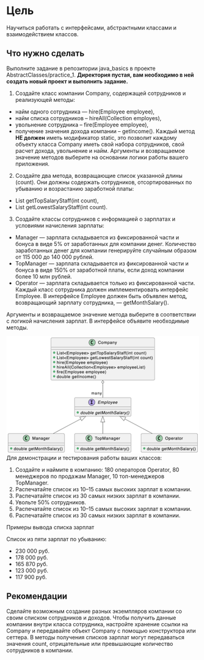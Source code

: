# Цель
Научиться работать с интерфейсами, абстрактными классами и взаимодействием классов.



## Что нужно сделать
Выполните задание в репозитории java_basics в проекте AbstractClasses/practice_1. __Директория пустая, вам необходимо в ней создать новый проект и выполнить задание.__

1. Создайте класс компании Company, содержащей сотрудников и реализующей методы:

* найм одного сотрудника — hire(Employee employee),
* найм списка сотрудников – hireAll(Collection<Employee> employes),
* увольнение сотрудника – fire(Employee employee),
* получение значения дохода компании – getIncome().
Каждый метод __НЕ должен__ иметь модификатор static, это позволит каждому объекту класса Company иметь свой набора сотрудников, свой расчет дохода, увольнение и найм. Аргументы и возвращаемое значение методов выберите на основании логики работы вашего приложения.


2. Создайте два метода, возвращающие список указанной длины (count). Они должны содержать сотрудников, отсортированных по убыванию и возрастанию заработной платы:

* List<Employee> getTopSalaryStaff(int count),
* List<Employee> getLowestSalaryStaff(int count).

3. Создайте классы сотрудников с информацией о зарплатах и условиями начисления зарплаты:

* Manager — зарплата складывается из фиксированной части и бонуса в виде 5% от заработанных для компании денег. Количество заработанных денег для компании генерируйте случайным образом от 115 000 до 140 000 рублей.
* TopManager — зарплата складывается из фиксированной части и бонуса в виде 150% от заработной платы, если доход компании более 10 млн рублей.
* Operator — зарплата складывается только из фиксированной части.
Каждый класс сотрудника должен имплементировать интерфейс Employee. В интерфейсе Employee должен быть объявлен метод, возвращающий зарплату сотрудника, — getMonthSalary().

Аргументы и возвращаемое значение метода выберите в соответствии с логикой начисления зарплат. В интерфейсе объявите необходимые методы.

![img.png](img.png)
Для демонстрации и тестирования работы ваших классов:

1. Создайте и наймите в компанию: 180 операторов Operator, 80 менеджеров по продажам Manager, 10 топ-менеджеров TopManager.
2. Распечатайте список из 10–15 самых высоких зарплат в компании.
3. Распечатайте список из 30 самых низких зарплат в компании.
4. Увольте 50% сотрудников.
5. Распечатайте список из 10–15 самых высоких зарплат в компании.
6. Распечатайте список из 30 самых низких зарплат в компании.


Примеры вывода списка зарплат

Список из пяти зарплат по убыванию:

* 230 000 руб.
* 178 000 руб.
* 165 870 руб.
* 123 000 руб.
* 117 900 руб.


## Рекомендации
Сделайте возможным создание разных экземпляров компании со своим списком сотрудников и доходов.
Чтобы получить данные компании внутри класса сотрудника, настройте хранение ссылки на Company и передавайте объект Company с помощью конструктора или сеттера.
В методы получения списков зарплат могут передаваться значения count, отрицательные или превышающие количество сотрудников в компании.